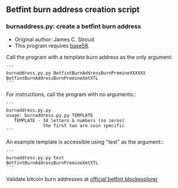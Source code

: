 ## Betfint burn address creation script

### burnaddress.py: create a betfint burn address

  - Original author: James C. Stroud
  - This program requires [base58](https://pypi.python.org/pypi/base58/0.2.1).

Call the program with a template burn address as the only argument:

    ```
    burnaddress.py.py BetfintBurnAddressBurnPremineXXXXXX
    BetfintBurnAddressBurnPremineXmtXTL
    ```

For instructions, call the program with no arguments::

    ```
    burnaddress.py.py
    usage: burnaddress.py.py TEMPLATE
       TEMPLATE - 34 letters & numbers (no zeros)
                  the first two are coin specific
    ```

An example template is accessible using "test" as the argument::

    ```
    burnaddress.py.py test
    BetfintBurnAddressBurnPremineXmtXTL
    ```

Validate bitcoin burn addresses at [official betfint blockexplorer](https://explorer.betfint.com/address/)

